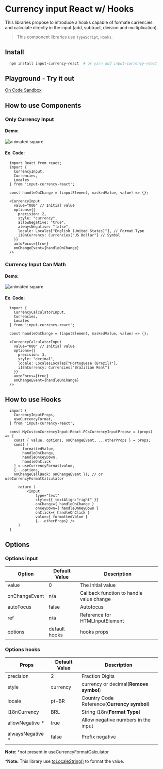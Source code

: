 # Currency input React w/ Hooks

This libraries propose to introduce a hooks capable of formate currencies and calculate directly in the input (add, subtract, division and multiplication).

> This component libraries use `TypeScript`, `Hooks`.

## Install

```bash
  npm install input-currency-react  # or yarn add input-currency-react
```

## Playground - Try it out

[On Code Sandbox](https://codesandbox.io/s/input-currency-react-7vsbo?file=/src/App.tsx)

## How to use Components

### Only Currency Input

#### Demo:
<a>
  <img src="https://res.cloudinary.com/elderlk/image/upload/v1603408384/react-currency-input/react-currency-input_ese6od.gif" alt="animated square" />
</a>

#### Ex. Code:

```tsx
  import React from react;
  import { 
    CurrencyInput, 
    Currencies, 
    Locales 
  } from 'input-currency-react';

  const handleOnChange = (inputElement, maskedValue, value) => {};

  <CurrencyInput 
    value="000" // Initial value
    options={{ 
      precision: 2,
      style: "currency",
      allowNegative: "true",
      alwaysNegative: "false",
      locale: Locales["English (United States)"], // Format Type
      i18nCurrency: Currencies["US Dollar"] // Symbol
    }}
    autoFocus={true}
    onChangeEvent={handleOnChange}
  />
```
### Currency Input Can Math

#### Demo:

<a>
  <img src="https://res.cloudinary.com/elderlk/image/upload/v1603407710/react-currency-input/react-currency-input-math_sh64fv.gif" alt="animated square" />
</a>

#### Ex. Code:

```tsx
  import { 
    CurrencyCalculatorInput, 
    Currencies, 
    Locales 
  } from 'input-currency-react';

  const handleOnChange = (inputElement, maskedValue, value) => {};

  <CurrencyCalculatorInput 
    value="000" // Initial value
    options={{ 
      precision: 3,
      style: "decimal",
      locale: LocalesLocales["Portuguese (Brazil)"], 
      i18nCurrency: Currencies["Brazilian Real"]
    }}
    autoFocus={true}
    onChangeEvent={handleOnChange}
  />
```

## How to use Hooks

```tsx
  import { 
    CurrencyInputProps, 
    useCurrencyFormat, 
  } from 'input-currency-react';

  const MyCustomCurrencyInput:React.FC<CurrencyInputProps> = (props) => {
    const { value, options, onChangeEvent, ...otherProps } = props;
    const [
        formattedValue, 
        handleOnChange,
        handleOnKeyDown, 
        handleOnClick 
    ] = useCurrencyFormat(value, 
    {...options, 
    onChangeCallBack: onChangeEvent }); // or useCurrencyFormatCalculator

      return (
          <input 
              type="text" 
              style={{ textAlign:"right" }}
              onChange={ handleOnChange }
              onKeyDown={ handleOnKeyDown }
              onClick={ handleOnClick }
              value={ formattedValue }
              {...otherProps} />
      )
  }
```

## Options

### Options input

Option            | Default Value | Description
----------------- | ------------- | -----------------------------------------------------------------------------
value             | 0             | The initial value
onChangeEvent     | n/a           | Callback function to handle value change
autoFocus         | false         | Autofocus
ref               | n/a           | Reference for HTMLInputElement 
options           | default hooks | hooks props


### Options hooks

Props             | Default Value | Description
----------------- | ------------- | -----------------------------------------------------------------------------
precision         | 2             | Fraction Digits 
style             | currency      | currency or decimal(**Remove symbol**)
locale            | pt-BR         | Country Code Reference(**Currency symbol**) 
i18nCurrency      | BRL           | String i18n(**Format Type**)
allowNegative *   | true          | Allow negative numbers in the input
alwaysNegative *  | false         | Prefix negative  

**Note:** *not present in useCurrencyFormatCalculator

***Note:**  This library use [toLocaleString()](https://developer.mozilla.org/pt-BR/docs/Web/JavaScript/Reference/Global_Objects/Number/toLocaleString) to format the value.
